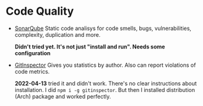 # Code Quality

- [SonarQube](https://www.sonarqube.org/)
  Static code analisys for code smells, bugs, vulnerabilities, complexity,
  duplication and more.

  **Didn't tried yet. It's not just "install and run". Needs some
  configuration**

- [GitInspector](https://github.com/ejwa/gitinspector)
  Gives you statistics by author. Also can report violations of code metrics.

  **2022-04-13** tried it and didn't work. There's no clear instructions about
  installation. I did `npm i -g gitinspector`. But then I installed distribution
  (Arch) package and worked perfectly.
